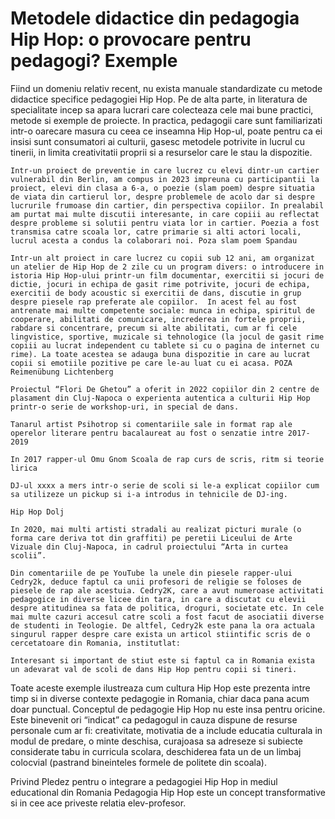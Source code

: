 # Metodele didactice din pedagogia Hip Hop: o provocare pentru pedagogi? Exemple

Fiind un domeniu relativ recent, nu exista manuale standardizate cu metode didactice specifice pedagogiei Hip Hop. Pe de alta parte, in literatura de specialitate incep sa apara lucrari care colecteaza cele mai bune practici, metode si exemple de proiecte. In practica, pedagogii care sunt familiarizati intr-o oarecare masura cu ceea ce inseamna Hip Hop-ul, poate pentru ca ei insisi sunt consumatori ai culturii, gasesc metodele potrivite in lucrul cu tinerii, in limita creativitatii proprii si a resurselor care le stau la dispozitie. 

    Intr-un proiect de preventie in care lucrez cu elevi dintr-un cartier vulnerabil din Berlin, am compus in 2023 impreuna cu participantii la proiect, elevi din clasa a 6-a, o poezie (slam poem) despre situatia de viata din cartierul lor, despre problemele de acolo dar si despre lucrurile frumoase din cartier, din perspectiva copiilor. In prealabil am purtat mai multe discutii interesante, in care copiii au reflectat despre probleme si solutii pentru viata lor in cartier. Poezia a fost transmisa catre scoala lor, catre primarie si alti actori locali, lucrul acesta a condus la colaborari noi. Poza slam poem Spandau

    Intr-un alt proiect in care lucrez cu copii sub 12 ani, am organizat un atelier de Hip Hop de 2 zile cu un program divers: o introducere in istoria Hip Hop-ului printr-un film documentar, exercitii si jocuri de dictie, jocuri in echipa de gasit rime potrivite, jocuri de echipa, exercitii de body acoustic si exercitii de dans, discutie in grup despre piesele rap preferate ale copiilor.  In acest fel au fost antrenate mai multe competente sociale: munca in echipa, spiritul de cooperare, abilitati de comunicare, increderea in fortele proprii, rabdare si concentrare, precum si alte abilitati, cum ar fi cele lingvistice, sportive, muzicale si tehnologice (la jocul de gasit rime copiii au lucrat independent cu tablete si cu o pagina de internet cu rime). La toate acestea se adauga buna dispozitie in care au lucrat copii si emotiile pozitive pe care le-au luat cu ei acasa. POZA Reimenübung Lichtenberg

    Proiectul “Flori De Ghetou” a oferit in 2022 copiilor din 2 centre de plasament din Cluj-Napoca o experienta autentica a culturii Hip Hop printr-o serie de workshop-uri, in special de dans.

    Tanarul artist Psihotrop si comentariile sale in format rap ale operelor literare pentru bacalaureat au fost o senzatie intre 2017- 2019

    In 2017 rapper-ul Omu Gnom Scoala de rap curs de scris, ritm si teorie lirica

    DJ-ul xxxx a mers intr-o serie de scoli si le-a explicat copiilor cum sa utilizeze un pickup si i-a introdus in tehnicile de DJ-ing.

    Hip Hop Dolj

    In 2020, mai multi artisti stradali au realizat picturi murale (o forma care deriva tot din graffiti) pe peretii Liceului de Arte Vizuale din Cluj-Napoca, in cadrul proiectului “Arta in curtea scolii”.

	Din comentariile de pe YouTube la unele din piesele rapper-ului Cedry2k, deduce faptul ca unii profesori de religie se foloses de piesele de rap ale acestuia. Cedry2K, care a avut numeroase activitati pedagogice in diverse licee din tara, in care a discutat cu elevii despre atitudinea sa fata de politica, droguri, societate etc. In cele mai multe cazuri accesul catre scoli a fost facut de asociatii diverse de studenti in Teologie. De altfel, Cedry2k este pana la ora actuala singurul rapper despre care exista un articol stiintific scris de o cercetatoare din Romania, institutlat: 

    Interesant si important de stiut este si faptul ca in Romania exista un adevarat val de scoli de dans Hip Hop pentru copii si tineri. 

Toate aceste exemple ilustreaza cum cultura Hip Hop este prezenta intre timp si in diverse contexte pedagogie in Romania, chiar daca pana acum doar punctual. 
Conceptul de pedagogie Hip Hop nu este insa pentru oricine. Este binevenit ori “indicat” ca pedagogul in cauza dispune de resurse personale cum ar fi: creativitate, motivatia de a include educatia culturala in modul de predare, o minte deschisa, curajoasa sa adreseze si subiecte considerate tabu in curricula scolara, deschiderea fata un de un limbaj colocvial (pastrand bineinteles formele de politete din scoala).

Privind Pledez pentru o integrare a pedagogiei Hip Hop in mediul educational din Romania
Pedagogia Hip Hop este un concept transformative si in cee ace priveste relatia elev-profesor.
